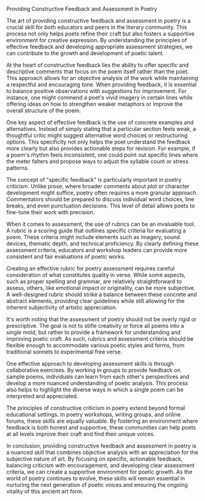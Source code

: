 Providing Constructive Feedback and Assessment in Poetry

The art of providing constructive feedback and assessment in poetry is a crucial skill for both educators and peers in the literary community. This process not only helps poets refine their craft but also fosters a supportive environment for creative expression. By understanding the principles of effective feedback and developing appropriate assessment strategies, we can contribute to the growth and development of poetic talent.

At the heart of constructive feedback lies the ability to offer specific and descriptive comments that focus on the poem itself rather than the poet. This approach allows for an objective analysis of the work while maintaining a respectful and encouraging tone. When providing feedback, it is essential to balance positive observations with suggestions for improvement. For instance, one might commend a poet's vivid imagery in certain lines while offering ideas on how to strengthen weaker metaphors or improve the overall structure of the poem.

One key aspect of effective feedback is the use of concrete examples and alternatives. Instead of simply stating that a particular section feels weak, a thoughtful critic might suggest alternative word choices or restructuring options. This specificity not only helps the poet understand the feedback more clearly but also provides actionable steps for revision. For example, if a poem's rhythm feels inconsistent, one could point out specific lines where the meter falters and propose ways to adjust the syllable count or stress patterns.

The concept of "specific feedback" is particularly important in poetry criticism. Unlike prose, where broader comments about plot or character development might suffice, poetry often requires a more granular approach. Commentators should be prepared to discuss individual word choices, line breaks, and even punctuation decisions. This level of detail allows poets to fine-tune their work with precision.

When it comes to assessment, the use of rubrics can be an invaluable tool. A rubric is a scoring guide that outlines specific criteria for evaluating a poem. These criteria might include elements such as imagery, sound devices, thematic depth, and technical proficiency. By clearly defining these assessment criteria, educators and workshop leaders can provide more consistent and fair evaluations of poetic works.

Creating an effective rubric for poetry assessment requires careful consideration of what constitutes quality in verse. While some aspects, such as proper spelling and grammar, are relatively straightforward to assess, others, like emotional impact or originality, can be more subjective. A well-designed rubric should strike a balance between these concrete and abstract elements, providing clear guidelines while still allowing for the inherent subjectivity of artistic appreciation.

It's worth noting that the assessment of poetry should not be overly rigid or prescriptive. The goal is not to stifle creativity or force all poems into a single mold, but rather to provide a framework for understanding and improving poetic craft. As such, rubrics and assessment criteria should be flexible enough to accommodate various poetic styles and forms, from traditional sonnets to experimental free verse.

One effective approach to developing assessment skills is through collaborative exercises. By working in groups to provide feedback on sample poems, individuals can learn from each other's perspectives and develop a more nuanced understanding of poetic analysis. This process also helps to highlight the diverse ways in which a single poem can be interpreted and appreciated.

The principles of constructive criticism in poetry extend beyond formal educational settings. In poetry workshops, writing groups, and online forums, these skills are equally valuable. By fostering an environment where feedback is both honest and supportive, these communities can help poets at all levels improve their craft and find their unique voices.

In conclusion, providing constructive feedback and assessment in poetry is a nuanced skill that combines objective analysis with an appreciation for the subjective nature of art. By focusing on specific, actionable feedback, balancing criticism with encouragement, and developing clear assessment criteria, we can create a supportive environment for poetic growth. As the world of poetry continues to evolve, these skills will remain essential in nurturing the next generation of poetic voices and ensuring the ongoing vitality of this ancient art form.